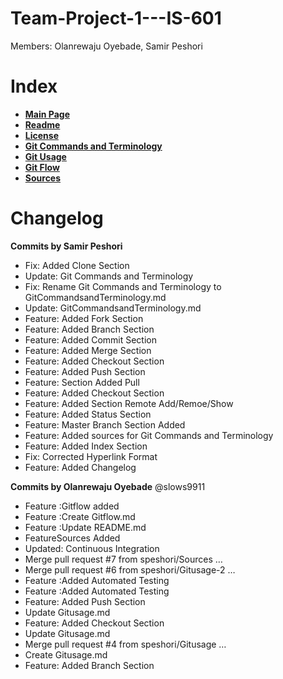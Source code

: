 # Team-Project-1---IS-601
Members: Olanrewaju Oyebade, Samir Peshori

# Index
* [**Main Page**](https://github.com/speshori/Team-Project-1---IS-601)
* [**Readme**](https://github.com/speshori/Team-Project-1---IS-601/blob/master/README.md)
* [**License**](https://github.com/speshori/Team-Project-1---IS-601/blob/master/LICENSE)
* [**Git Commands and Terminology**](https://github.com/speshori/Team-Project-1---IS-601/blob/master/GitCommandsandTerminology.md)
* [**Git Usage**](https://github.com/speshori/Team-Project-1---IS-601/blob/master/Gitusage.md)
* [**Git Flow**](https://github.com/speshori/Team-Project-1---IS-601/blob/master/Gitflow.md)
* [**Sources**](https://github.com/speshori/Team-Project-1---IS-601/blob/master/Sources.md)

# Changelog
**Commits by Samir Peshori**
* Fix: Added Clone Section
* Update: Git Commands and Terminology
* Fix: Rename Git Commands and Terminology to GitCommandsandTerminology.md
* Update: GitCommandsandTerminology.md
* Feature: Added Fork Section
* Feature: Added Branch Section
* Feature: Added Commit Section
* Feature: Added Merge Section
* Feature: Added Checkout Section
* Feature: Added Push Section
* Feature: Section Added Pull
* Feature: Added Checkout Section
* Feature: Added Section Remote Add/Remoe/Show
* Feature: Added Status Section
* Feature: Master Branch Section Added
* Feature: Added sources for Git Commands and Terminology
* Feature: Added Index Section
* Fix: Corrected Hyperlink Format
* Feature: Added Changelog

**Commits by Olanrewaju Oyebade**
@slows9911

* Feature :Gitflow added
* Feature :Create Gitflow.md  
* Feature :Update README.md
* FeatureSources Added
* Updated: Continuous Integration 
* Merge pull request #7 from speshori/Sources  … 
* Merge pull request #6 from speshori/Gitusage-2  … 
* Feature :Added Automated Testing 
* Feature :Added Automated Testing
* Feature: Added Push Section
* Update Gitusage.md
* Feature: Added Checkout Section
* Update Gitusage.md
* Merge pull request #4 from speshori/Gitusage  …
* Create Gitusage.md
* Feature: Added Branch Section
